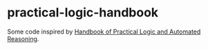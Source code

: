 # practical-logic-handbook

Some code inspired by [Handbook of Practical Logic and Automated Reasoning](http://www.cambridge.org/ru/academic/subjects/computer-science/programming-languages-and-applied-logic/handbook-practical-logic-and-automated-reasoning?format=HB&amp;isbn=9780521899574).
